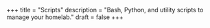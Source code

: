 +++
title = "Scripts"
description = "Bash, Python, and utility scripts to manage your homelab."
draft = false
+++
